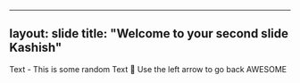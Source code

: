 -------
layout: slide
title: "Welcome to your second slide Kashish"
--------
Text - This is some random Text 🎉
Use the left arrow to go back
AWESOME
